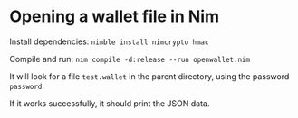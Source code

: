 # Opening a wallet file in Nim

Install dependencies: `nimble install nimcrypto hmac`

Compile and run: `nim compile -d:release --run openwallet.nim`

It will look for a file `test.wallet` in the parent directory, using the password `password`.

If it works successfully, it should print the JSON data.
